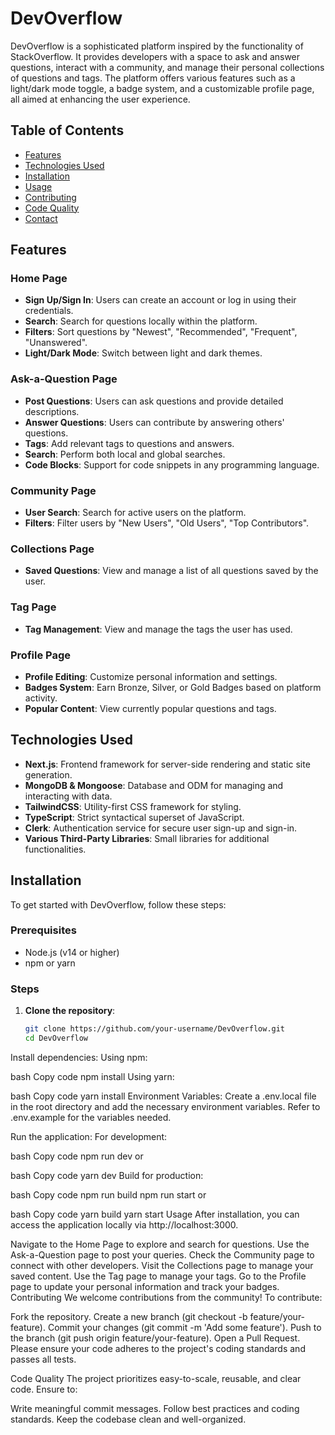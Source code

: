 # DevOverflow

DevOverflow is a sophisticated platform inspired by the functionality of StackOverflow. It provides developers with a space to ask and answer questions, interact with a community, and manage their personal collections of questions and tags. The platform offers various features such as a light/dark mode toggle, a badge system, and a customizable profile page, all aimed at enhancing the user experience.

## Table of Contents

- [Features](#features)
- [Technologies Used](#technologies-used)
- [Installation](#installation)
- [Usage](#usage)
- [Contributing](#contributing)
- [Code Quality](#code-quality)
- [Contact](#contact)

## Features

### Home Page
- **Sign Up/Sign In**: Users can create an account or log in using their credentials.
- **Search**: Search for questions locally within the platform.
- **Filters**: Sort questions by "Newest", "Recommended", "Frequent", "Unanswered".
- **Light/Dark Mode**: Switch between light and dark themes.

### Ask-a-Question Page
- **Post Questions**: Users can ask questions and provide detailed descriptions.
- **Answer Questions**: Users can contribute by answering others' questions.
- **Tags**: Add relevant tags to questions and answers.
- **Search**: Perform both local and global searches.
- **Code Blocks**: Support for code snippets in any programming language.

### Community Page
- **User Search**: Search for active users on the platform.
- **Filters**: Filter users by "New Users", "Old Users", "Top Contributors".

### Collections Page
- **Saved Questions**: View and manage a list of all questions saved by the user.

### Tag Page
- **Tag Management**: View and manage the tags the user has used.

### Profile Page
- **Profile Editing**: Customize personal information and settings.
- **Badges System**: Earn Bronze, Silver, or Gold Badges based on platform activity.
- **Popular Content**: View currently popular questions and tags.

## Technologies Used

- **Next.js**: Frontend framework for server-side rendering and static site generation.
- **MongoDB & Mongoose**: Database and ODM for managing and interacting with data.
- **TailwindCSS**: Utility-first CSS framework for styling.
- **TypeScript**: Strict syntactical superset of JavaScript.
- **Clerk**: Authentication service for secure user sign-up and sign-in.
- **Various Third-Party Libraries**: Small libraries for additional functionalities.

## Installation

To get started with DevOverflow, follow these steps:

### Prerequisites

- Node.js (v14 or higher)
- npm or yarn

### Steps

1. **Clone the repository**:
   ```bash
   git clone https://github.com/your-username/DevOverflow.git
   cd DevOverflow
Install dependencies: Using npm:

bash
Copy code
npm install
Using yarn:

bash
Copy code
yarn install
Environment Variables: Create a .env.local file in the root directory and add the necessary environment variables. Refer to .env.example for the variables needed.

Run the application: For development:

bash
Copy code
npm run dev
or

bash
Copy code
yarn dev
Build for production:

bash
Copy code
npm run build
npm run start
or

bash
Copy code
yarn build
yarn start
Usage
After installation, you can access the application locally via http://localhost:3000.

Navigate to the Home Page to explore and search for questions.
Use the Ask-a-Question page to post your queries.
Check the Community page to connect with other developers.
Visit the Collections page to manage your saved content.
Use the Tag page to manage your tags.
Go to the Profile page to update your personal information and track your badges.
Contributing
We welcome contributions from the community! To contribute:

Fork the repository.
Create a new branch (git checkout -b feature/your-feature).
Commit your changes (git commit -m 'Add some feature').
Push to the branch (git push origin feature/your-feature).
Open a Pull Request.
Please ensure your code adheres to the project's coding standards and passes all tests.

Code Quality
The project prioritizes easy-to-scale, reusable, and clear code. Ensure to:

Write meaningful commit messages.
Follow best practices and coding standards.
Keep the codebase clean and well-organized.
